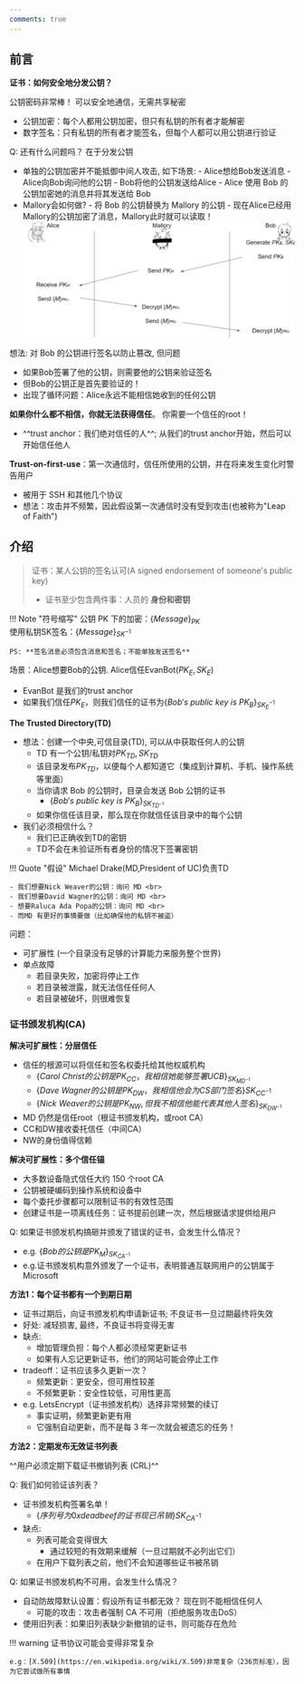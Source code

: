 ```yaml
---
comments: true
---
```


## 前言

**证书：如何安全地分发公钥？**

公钥密码非常棒！ 可以安全地通信，无需共享秘密

- 公钥加密：每个人都用公钥加密，但只有私钥的所有者才能解密
- 数字签名：只有私钥的所有者才能签名，但每个人都可以用公钥进行验证

Q: 还有什么问题吗？ 在于分发公钥

- 单独的公钥加密并不能抵御中间人攻击, 如下场景: 
      - Alice想给Bob发送消息
      - Alice向Bob询问他的公钥
      - Bob将他的公钥发送给Alice
      - Alice 使用 Bob 的公钥加密她的消息并将其发送给 Bob
- Mallory会如何做?
      - 将 Bob 的公钥替换为 Mallory 的公钥
      - 现在Alice已经用Mallory的公钥加密了消息，Mallory此时就可以读取！
![Q](./assets/question.jpg)

想法: 对 Bob 的公钥进行签名以防止篡改, 但问题

- 如果Bob签署了他的公钥，则需要他的公钥来验证签名
- 但Bob的公钥正是首先要验证的！
- 出现了循环问题：Alice永远不能相信她收到的任何公钥

**如果你什么都不相信，你就无法获得信任**。 你需要一个信任的root！

- ^^trust anchor：我们绝对信任的人^^; 从我们的trust anchor开始，然后可以开始信任他人

**Trust-on-first-use**：第一次通信时，信任所使用的公钥，并在将来发生变化时警告用户

- 被用于 SSH 和其他几个协议
- 想法：攻击并不频繁，因此假设第一次通信时没有受到攻击(也被称为"Leap of Faith")

## 介绍

> 证书：某人公钥的签名认可(A signed endorsement of someone's public key) 
> 
> - 证书至少包含两件事：人员的 **身份和密钥**

!!! Note "符号缩写"
    公钥 PK 下的加密：$\{Message\}_{PK}$ <br>
    使用私钥SK签名：$\{Message\}_{SK^{-1}}$

    PS: **签名消息必须包含消息和签名；不能单独发送签名**

场景：Alice想要Bob的公钥. Alice信任EvanBot($PK_E, SK_E$)

- EvanBot 是我们的trust anchor
- 如果我们信任$PK_E$，则我们信任的证书为$\{Bob's\ public\ key\ is\ PK_B\}_{SK_E^{-1}}$

**The Trusted Directory(TD)**

- 想法：创建一个中央,可信目录(TD), 可以从中获取任何人的公钥
    - TD 有一个公钥/私钥对$PK_{TD}, SK_{TD}$
    - 该目录发布$PK_{TD}$，以便每个人都知道它（集成到计算机、手机、操作系统等里面）
    - 当你请求 Bob 的公钥时，目录会发送 Bob 公钥的证书
        - $\{Bob's\ public\ key\ is\ PK_B\}_{SK_{TD^{-1}}}$
    - 如果你信任该目录，那么现在你就信任该目录中的每个公钥
- 我们必须相信什么？
    - 我们已正确收到TD的密钥
    - TD不会在未验证所有者身份的情况下签署密钥

!!! Quote "假设"
    Michael Drake(MD,President of UC)负责TD
    
    - 我们想要Nick Weaver的公钥：询问 MD <br>
    - 我们想要David Wagner的公钥：询问 MD <br>
    - 想要Raluca Ada Popa的公钥：询问 MD <br>
    - 而MD 有更好的事情要做（比如确保他的私钥不被盗）

问题：

  - 可扩展性 (一个目录没有足够的计算能力来服务整个世界)
  - 单点故障
    - 若目录失败，加密将停止工作
    - 若目录被泄露，就无法信任任何人
    - 若目录被破坏，则很难恢复

### 证书颁发机构(CA)

**解决可扩展性：分层信任**

- 信任的根源可以将信任和签名权委托给其他权威机构
    - $\{Carol\ Christ的公钥是PK_{CC}，我相信她能够签署 UCB\}_{SK_{MD^{-1}}}$
    - $\{Dave\ Wagner的公钥是PK_{DW}，我相信他会为CS部门签名\}SK_{CC^{-1}}$
    - $\{Nick\ Weaver的公钥是PK_{NW}, 但我不相信他能代表其他人签名\}_{SK_{DW^{-1}}}$
- MD 仍然是信任root（根证书颁发机构，或root CA）
- CC和DW接收委托信任（中间CA）
- NW的身份值得信赖

**解决可扩展性：多个信任锚**

- 大多数设备隐式信任大约 150 个root CA
- 公钥被硬编码到操作系统和设备中
- 每个委托步骤都可以限制证书的有效性范围
- 创建证书是一项离线任务：证书提前创建一次，然后根据请求提供给用户

Q: 如果证书颁发机构搞砸并颁发了错误的证书，会发生什么情况？

- e.g. $\{Bob的公钥是PK_M\}_{SK_{CA^{-1}}}$
- e.g.证书颁发机构意外颁发了一个证书，表明普通互联网用户的公钥属于 Microsoft

**方法1：每个证书都有一个到期日期**

- 证书过期后，向证书颁发机构申请新证书; 不良证书一旦过期最终将失效
- 好处: 减轻损害, 最终，不良证书将变得无害
- 缺点:
    - 增加管理负担：每个人都必须经常更新证书
    - 如果有人忘记更新证书，他们的网站可能会停止工作
- tradeoff：证书应该多久更新一次？
    - 频繁更新：更安全，但可用性较差
    - 不频繁更新：安全性较低，可用性更高
- e.g. LetsEncrypt（证书颁发机构）选择非常频繁的续订
    - 事实证明，频繁更新更有用
    - 它强制自动更新，而不是每 3 年一次就会被遗忘的任务！

**方法2：定期发布无效证书列表**

^^用户必须定期下载证书撤销列表 (CRL)^^

Q: 我们如何验证该列表？

- 证书颁发机构签署名单！
    - $\{序列号为0xdeadbeef的证书现已吊销\}SK_{CA^{-1}}$
- 缺点: 
    - 列表可能会变得很大
        - 通过较短的有效期来缓解（一旦过期就不必列出它们）
    - 在用户下载列表之前，他们不会知道哪些证书被吊销

Q: 如果证书颁发机构不可用，会发生什么情况？

- 自动防故障默认设置：假设所有证书都无效？ 现在则不能相信任何人
    - 可能的攻击：攻击者强制 CA 不可用（拒绝服务攻击DoS）
- 使用旧列表：如果旧列表缺少新撤销的证书，则可能存在危险

!!! warning 
    证书协议可能会变得非常复杂

    e.g：[X.509](https://en.wikipedia.org/wiki/X.509)非常复杂（236页标准），因为它尝试做所有事情
